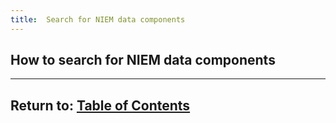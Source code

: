 ```yaml
---
title:  Search for NIEM data components
---
```


## How to search for NIEM data components


----

## Return to:  [Table of Contents](./index)

